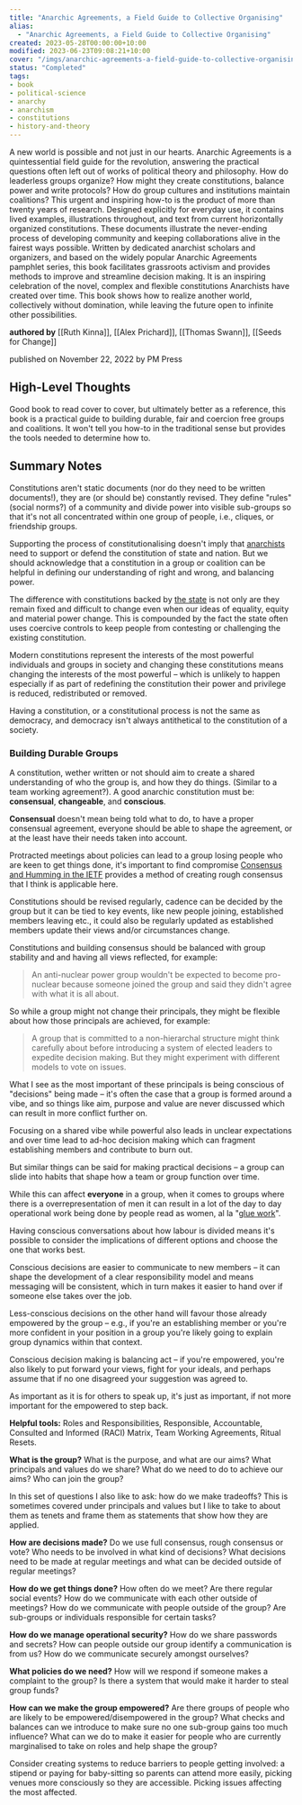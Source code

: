 ```yaml
---
title: "Anarchic Agreements, a Field Guide to Collective Organising"
alias:
  - "Anarchic Agreements, a Field Guide to Collective Organising"
created: 2023-05-28T00:00:00+10:00
modified: 2023-06-23T09:08:21+10:00
cover: "/imgs/anarchic-agreements-a-field-guide-to-collective-organising.png"
status: "Completed"
tags:
- book
- political-science
- anarchy
- anarchism
- constitutions
- history-and-theory
---
```


A new world is possible and not just in our hearts. Anarchic Agreements is a quintessential field guide for the revolution, answering the practical questions often left out of works of political theory and philosophy. How do leaderless groups organize? How might they create constitutions, balance power and write protocols? How do group cultures and institutions maintain coalitions? This urgent and inspiring how-to is the product of more than twenty years of research. Designed explicitly for everyday use, it contains lived examples, illustrations throughout, and text from current horizontally organized constitutions. These documents illustrate the never-ending process of developing community and keeping collaborations alive in the fairest ways possible. Written by dedicated anarchist scholars and organizers, and based on the widely popular Anarchic Agreements pamphlet series, this book facilitates grassroots activism and provides methods to improve and streamline decision making. It is an inspiring celebration of the novel, complex and flexible constitutions Anarchists have created over time. This book shows how to realize another world, collectively without domination, while leaving the future open to infinite other possibilities.

**authored by** [[Ruth Kinna]], [[Alex Prichard]], [[Thomas Swann]], [[Seeds for Change]]

published on November 22, 2022 by PM Press

## High-Level Thoughts

Good book to read cover to cover, but ultimately better as a reference, this book is a practical guide to building durable, fair and coercion free groups and coalitions. It won't tell you how-to in the traditional sense but provides the tools needed to determine how to.

## Summary Notes

Constitutions aren't static documents (nor do they need to be written documents!), they are (or should be) constantly revised. They define "rules" (social norms?) of a community and divide power into visible sub-groups so that it's not all concentrated within one group of people, i.e., cliques, or friendship groups.

Supporting the process of constitutionalising doesn't imply that [anarchists](anarchist) need to support or defend the constitution of state and nation. But we should acknowledge that a constitution in a group or coalition can be helpful in defining our understanding of right and wrong, and balancing power.

The difference with constitutions backed by [the state](notes/the-state.md) is not only are they remain fixed and difficult to change even when our ideas of equality, equity and material power change. This is compounded by the fact the state often uses coercive controls to keep people from contesting or challenging the existing constitution.

Modern constitutions represent the interests of the most powerful individuals and groups in society and changing these constitutions means changing the interests of the most powerful – which is unlikely to happen especially if as part of redefining the constitution their power and privilege is reduced, redistributed or removed.

Having a constitution, or a constitutional process is not the same as democracy, and democracy isn't always antithetical to the constitution of a society.

### Building Durable Groups

A constitution, wether written or not should aim to create a shared understanding of who the group is, and how they do things. (Similar to a team working agreement?). A good anarchic constitution must be: **consensual**, **changeable**, and **conscious**.

**Consensual** doesn't mean being told what to do, to have a proper consensual agreement, everyone should be able to shape the agreement, or at the least have their needs taken into account.

Protracted meetings about policies can lead to a group losing people who are keen to get things done, it's important to find compromise [Consensus and Humming in the IETF](notes/consensus-and-humming-in-the-ietf.md) provides a method of creating rough consensus that I think is applicable here.

Constitutions should be revised regularly, cadence can be decided by the group but it can be tied to key events, like new people joining, established members leaving etc., it could also be regularly updated as established members update their views and/or circumstances change.

Constitutions and building consensus should be balanced with group stability and and having all views reflected, for example:
> An anti-nuclear power group wouldn't be expected to become pro-nuclear because someone joined the group and said they didn't agree with what it is all about.

So while a group might not change their principals, they might be flexible about how those principals are achieved, for example: 
> A group that is committed to a non-hierarchal structure might think carefully about before introducing a system of elected leaders to expedite decision making. But they might experiment with different models to vote on issues.

What I see as the most important of these principals is being conscious of "decisions" being made – it's often the case that a group is formed around a vibe, and so things like aim, purpose and value are never discussed which can result in more conflict further on.

Focusing on a shared vibe while powerful also leads in unclear expectations and over time lead to ad-hoc decision making which can fragment establishing members and contribute to burn out.

But similar things can be said for making practical decisions – a group can slide into habits that shape how a team or group function over time. 

While this can affect **everyone** in a group, when it comes to groups where there is a overrepresentation of men it can result in a lot of the day to day operational work being done by people read as women, al la "[glue work](https://noidea.dog/glue)".

Having conscious conversations about how labour is divided means it's possible to consider the implications of different options and choose the one that works best.

Conscious decisions are easier to communicate to new members – it can shape the development of a clear responsibility model and means messaging will be consistent, which in turn makes it easier to hand over if someone else takes over the job.

Less-conscious decisions on the other hand will favour those already empowered by the group – e.g., if you're an establishing member or you're more confident in your position in a group you're likely going to explain group dynamics within that context.

Conscious decision making is balancing act – if you're empowered, you're also likely to put forward your views, fight for your ideals, and perhaps assume that if no one disagreed your suggestion was agreed to. 

As important as it is for others to speak up, it's just as important, if not more important for the empowered to step back.

**Helpful tools:** Roles and Responsibilities, Responsible, Accountable, Consulted and Informed (RACI) Matrix, Team Working Agreements, Ritual Resets.

**What is the group?** What is the purpose, and what are our aims? What principals and values do we share? What do we need to do to achieve our aims? Who can join the group?

In this set of questions I also like to ask: how do we make tradeoffs? This is sometimes covered under principals and values but I like to take to about them as tenets and frame them as statements that show how they are applied.

**How are decisions made?** Do we use full consensus, rough consensus or vote? Who needs to be involved in what kind of decisions? What decisions need to be made at regular meetings and what can be decided outside of regular meetings?

**How do we get things done?** How often do we meet? Are there regular social events? How do we communicate with each other outside of meetings? How do we communicate with people outside of the group? Are sub-groups or individuals responsible for certain tasks?

**How do we manage operational security?** How do we share passwords and secrets? How can people outside our group identify a communication is from us? How do we communicate securely amongst ourselves?

**What policies do we need?** How will we respond if someone makes a complaint to the group? Is there a system that would make it harder to steal group funds?

**How can we make the group empowered?** Are there groups of people who are likely to be empowered/disempowered in the group? What checks and balances can we introduce to make sure no one sub-group gains too much influence? What can we do to make it easier for people who are currently marginalised to take on roles and help shape the group?

Consider creating systems to reduce barriers to people getting involved: a stipend or paying for baby-sitting so parents can attend more easily, picking venues more consciously so they are accessible. Picking issues affecting the most affected.


